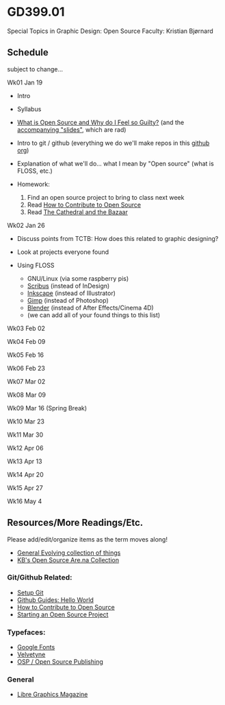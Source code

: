 # GD399.01

Special Topics in Graphic Design: Open Source Faculty: Kristian Bjørnard

## Schedule

subject to change...

Wk01 Jan 19

- Intro
- Syllabus
- [What is Open Source and Why do I Feel so Guilty?](http://byfat.xxx/what-is-opensource-and-why-do-i-feel-so-guilty) (and the [accompanying "slides"](http://fat.github.io/slides-os-guilt/), which are rad)
- Intro to git / github (everything we do we'll make repos in this [github org](https://github.com/gd399-osd))
- Explanation of what we'll do... what I mean by "Open source" (what is FLOSS, etc.)
- Homework:

  1. Find an open source project to bring to class next week
  2. Read [How to Contribute to Open Source](https://opensource.guide/how-to-contribute/)
  3. Read [The Cathedral and the Bazaar]()

Wk02 Jan 26

- Discuss points from TCTB: How does this related to graphic designing?
- Look at projects everyone found
- Using FLOSS

  - GNU/Linux (via some raspberry pis)
  - [Scribus](https://www.scribus.net/) (instead of InDesign)
  - [Inkscape](https://inkscape.org/en/) (instead of Illustrator)
  - [Gimp](https://www.gimp.org/) (instead of Photoshop)
  - [Blender](https://www.blender.org/) (instead of After Effects/Cinema 4D)
  - (we can add all of your found things to this list)

Wk03 Feb 02

Wk04 Feb 09

Wk05 Feb 16

Wk06 Feb 23

Wk07 Mar 02

Wk08 Mar 09

Wk09 Mar 16 (Spring Break)

Wk10 Mar 23

Wk11 Mar 30

Wk12 Apr 06

Wk13 Apr 13

Wk14 Apr 20

Wk15 Apr 27

Wk16 May 4

## Resources/More Readings/Etc.

Please add/edit/organize items as the term moves along!

- [General Evolving collection of things](https://www.one-tab.com/page/ArjARldES_yCrrkdlr5o7Q)
- [KB's Open Source Are.na Collection](https://www.are.na/kristian-bjornard/open-source-design-1513321291)

### Git/Github Related:

- [Setup Git](https://help.github.com/articles/set-up-git/)
- [Github Guides: Hello World](https://guides.github.com/activities/hello-world/)
- [How to Contribute to Open Source](https://opensource.guide/how-to-contribute/)
- [Starting an Open Source Project](https://opensource.guide/starting-a-project/)

### Typefaces:

- [Google Fonts](https://fonts.google.com/)
- [Velvetyne](http://velvetyne.fr/)
- [OSP / Open Source Publishing](http://osp.kitchen/foundry/)

### General

- [Libre Graphics Magazine](http://libregraphicsmag.com/)
